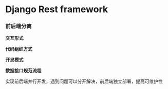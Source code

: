 # Django Rest framework

### 前后端分离

**交互形式**

**代码组织方式**

**开发模式**

**数据接口规范流程**

实现前后端并行开发，遇到问题可以分开解决，前后端独立部署，提高可维护性